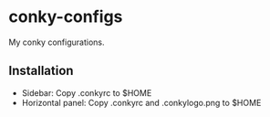 conky-configs
=============
My conky configurations.

Installation
------------
- Sidebar: Copy .conkyrc to $HOME
- Horizontal panel: Copy .conkyrc and .conkylogo.png to $HOME
